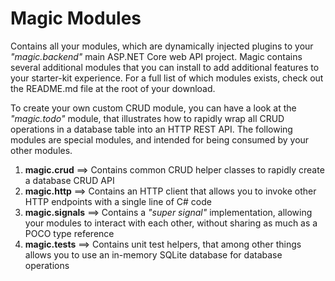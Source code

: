 
# Magic Modules

Contains all your modules, which are dynamically injected plugins to your _"magic.backend"_ main ASP.NET Core web API project.
Magic contains several additional modules that you can install to add additional features to your starter-kit experience.
For a full list of which modules exists, check out the README.md file at the root of your download.

To create your own custom CRUD module, you can have a look at the _"magic.todo"_ module, that illustrates how to rapidly wrap
all CRUD operations in a database table into an HTTP REST API. The following modules are special modules, and intended for being
consumed by your other modules.

1. **magic.crud** ==> Contains common CRUD helper classes to rapidly create a database CRUD API
2. **magic.http** ==> Contains an HTTP client that allows you to invoke other HTTP endpoints with a single line of C# code
3. **magic.signals** ==> Contains a _"super signal"_ implementation, allowing your modules to interact with each other, without sharing as much as a POCO type reference
4. **magic.tests** ==> Contains unit test helpers, that among other things allows you to use an in-memory SQLite database for database operations


